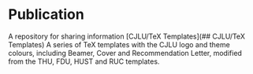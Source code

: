 # Publication
A repository for sharing information
[CJLU/TeX Templates](## CJLU/TeX Templates)
A series of TeX templates with the CJLU logo and theme colours, including Beamer, Cover and Recommendation Letter, modified from the THU, FDU, HUST and RUC templates.
